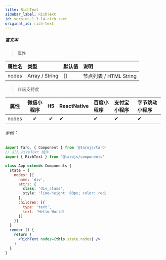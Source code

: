 ```yaml
---
title: RichText
sidebar_label: RichText
id: version-1.3.14-rich-text
original_id: rich-text
---
```


##### 富文本

> 属性

| 属性名 | 类型 | 默认值 | 说明 |
| :- | :- | :- | :- |
| nodes | Array / String | [] | 节点列表 / HTML String

>各端支持度

| 属性 | 微信小程序 | H5 | ReactNative | 百度小程序 | 支付宝小程序 | 字节跳动小程序 |
| :-: | :-: | :-: | :- | :- | :- | :- |
| nodes | ✔ | ✔ |  ✔| ✔ | ✔ | ✔ |
###### 示例：
```jsx
import Taro, { Component } from '@tarojs/taro'
// 引入 RichText 组件
import { RichText } from '@tarojs/components'

class App extends Components {
  state = {
    nodes: [{
      name: 'div',
      attrs: {
        class: 'div_class',
        style: 'line-height: 60px; color: red;'
      },
      children: [{
        type: 'text',
        text: 'Hello World!'
      }]
    }]
  }
  render () {
    return (
      <RichText nodes={this.state.nodes} />
    )
  }
}
```
